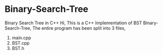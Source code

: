 # Binary-Search-Tree
Binary Search Tree in C++
Hi,
This is a C++ Implementation of BST Binary-Search-Tree,
The entire program has been split into 3 files,
1. main.cpp
2. BST.cpp
3. BST.h
